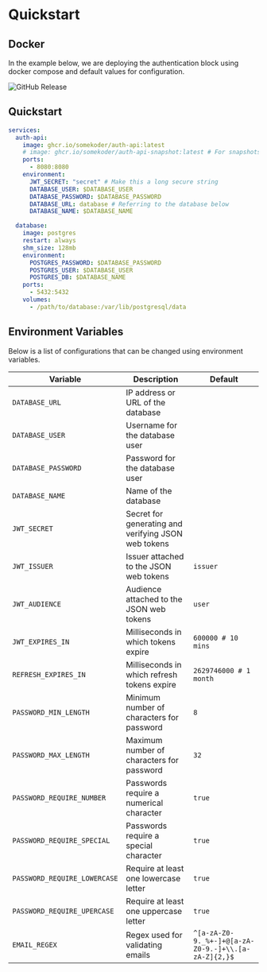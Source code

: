 # Quickstart
## Docker

In the example below, we are deploying the authentication block using docker compose and default values for configuration.

![GitHub Release](https://img.shields.io/github/v/release/somekoder/block-auth-api?include_prereleases)

## Quickstart
```yaml
services:
  auth-api:
    image: ghcr.io/somekoder/auth-api:latest
    # image: ghcr.io/somekoder/auth-api-snapshot:latest # For snapshots
    ports:
      - 8080:8080
    environment:
      JWT_SECRET: "secret" # Make this a long secure string
      DATABASE_USER: $DATABASE_USER
      DATABASE_PASSWORD: $DATABASE_PASSWORD
      DATABASE_URL: database # Referring to the database below
      DATABASE_NAME: $DATABASE_NAME

  database:
    image: postgres
    restart: always
    shm_size: 128mb
    environment:
      POSTGRES_PASSWORD: $DATABASE_PASSWORD
      POSTGRES_USER: $DATABASE_USER
      POSTGRES_DB: $DATABASE_NAME
    ports:
      - 5432:5432
    volumes:
      - /path/to/database:/var/lib/postgresql/data
```

## Environment Variables

Below is a list of configurations that can be changed using environment variables.

| Variable                     | Description                                         | Default                                             |
|------------------------------|-----------------------------------------------------|-----------------------------------------------------|
| `DATABASE_URL`               | IP address or URL of the database                   |                                                     |
| `DATABASE_USER`              | Username for the database user                      |                                                     |
| `DATABASE_PASSWORD`          | Password for the database user                      |                                                     |
| `DATABASE_NAME`              | Name of the database                                |                                                     |
| `JWT_SECRET`                 | Secret for generating and verifying JSON web tokens |                                                     |
| `JWT_ISSUER`                 | Issuer attached to the JSON web tokens              | `issuer`                                            |
| `JWT_AUDIENCE`               | Audience attached to the JSON web tokens            | `user`                                              |
| `JWT_EXPIRES_IN`             | Milliseconds in which tokens expire                 | `600000 # 10 mins`                                  |
| `REFRESH_EXPIRES_IN`         | Milliseconds in which refresh tokens expire         | `2629746000 # 1 month`                              |
| `PASSWORD_MIN_LENGTH`        | Minimum number of characters for password           | `8`                                                 |
| `PASSWORD_MAX_LENGTH`        | Maximum number of characters for password           | `32`                                                |
| `PASSWORD_REQUIRE_NUMBER`    | Passwords require a numerical character             | `true`                                              |
| `PASSWORD_REQUIRE_SPECIAL`   | Passwords require a special character               | `true`                                              |
| `PASSWORD_REQUIRE_LOWERCASE` | Require at least one lowercase letter               | `true`                                              |
| `PASSWORD_REQUIRE_UPERCASE`  | Require at least one uppercase letter               | `true`                                              |
| `EMAIL_REGEX`                | Regex used for validating emails                    | `^[a-zA-Z0-9._%+-]+@[a-zA-Z0-9.-]+\\.[a-zA-Z]{2,}$` |
